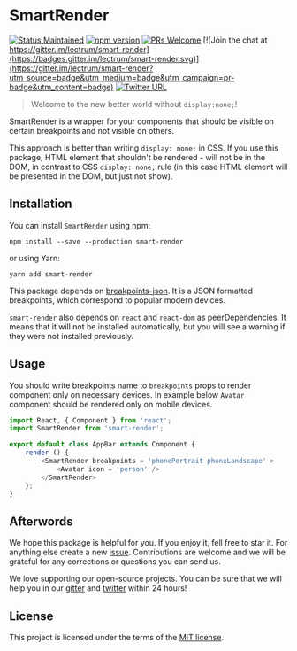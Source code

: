 # SmartRender

[![Status Maintained](https://img.shields.io/badge/status-maintained-brightgreen.svg?style=flat)](https://github.com/Lectrum/smart-render/pulse)
[![npm version](https://badge.fury.io/js/smart-render.svg)](https://badge.fury.io/js/smart-render)
[![PRs Welcome](https://img.shields.io/badge/PRs-welcome-brightgreen.svg)](https://github.com/Lectrum/smart-render/pulls)
[![Join the chat at https://gitter.im/lectrum/smart-render](https://badges.gitter.im/lectrum/smart-render.svg)](https://gitter.im/lectrum/smart-render?utm_source=badge&utm_medium=badge&utm_campaign=pr-badge&utm_content=badge)
[![Twitter URL](https://img.shields.io/twitter/url/http/shields.io.svg?style=social)](https://twitter.com/lectrumhq)

> Welcome to the new better world without `display:none;`!

SmartRender is a wrapper for your components that should be visible on certain breakpoints and not visible on others.

This approach is better than writing `display: none;` in CSS. If you use this package, HTML element that shouldn't be rendered - will not be in the DOM, in contrast to CSS `display: none;` rule (in this case HTML element will be presented in the DOM, but just not show).

## Installation

You can install `SmartRender` using npm:

`npm install --save --production smart-render`

or using Yarn:

`yarn add smart-render`

This package depends on [breakpoints-json](https://www.npmjs.com/package/breakpoints-json). It is a JSON formatted breakpoints, which correspond to popular modern devices.

`smart-render` also depends on `react` and `react-dom` as peerDependencies. It means that it will not be installed automatically, but you will see a warning if they were not installed previously.

## Usage

You should write breakpoints name to `breakpoints` props to render component only on necessary devices.
In example below `Avatar` component should be rendered only on mobile devices.

```js
import React, { Component } from 'react';
import SmartRender from 'smart-render';

export default class AppBar extends Component {
    render () {
        <SmartRender breakpoints = 'phonePortrait phoneLandscape' >
            <Avatar icon = 'person' />
        </SmartRender>
    };
}
```

## Afterwords

We hope this package is helpful for you. If you enjoy it, fell free to star it. For anything else create a new [issue](https://github.com/Lectrum/smart-render/issues). Contributions are welcome and we will be grateful for any corrections or questions you can send us.

We love supporting our open-source projects. You can be sure that we will help you in our [gitter](https://gitter.im/lectrum/smart-render) and [twitter](https://twitter.com/lectrumhq) within 24 hours!

## License

This project is licensed under the terms of the [MIT license](https://github.com/Lectrum/smart-render/blob/master/LICENSE).
